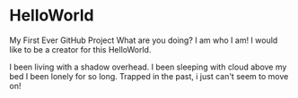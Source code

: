 # HelloWorld
My First Ever GitHub Project 
What are you doing? I am who I am! 
I would like to be a creator for this HelloWorld.

I been living with a shadow overhead. I been sleeping with cloud above my bed
I been lonely for so long.
Trapped in the past, i just can't seem to move on!
